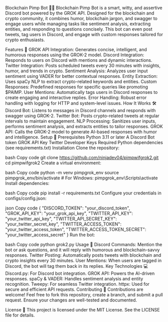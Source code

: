 Blockchain Pimp Bot 🤖💎
Blockchain Pimp Bot is a smart, witty, and assertive Discord bot powered by the GROK API. Designed for the blockchain and crypto community, it combines humor, blockchain jargon, and swagger to engage users while managing tasks like sentiment analysis, extracting entities, and responding to questions concisely. This bot can even post tweets, tag users in Discord, and engage with custom responses tailored for crypto enthusiasts.

Features 🌟
GROK API Integration: Generates concise, intelligent, and humorous responses using the GROK-2 model.
Discord Integration: Responds to users on Discord with mentions and dynamic interactions.
Twitter Integration: Posts scheduled tweets every 30 minutes with insights, humor, and trends in crypto.
Sentiment Analysis: Analyzes user input sentiment using VADER for better contextual responses.
Entity Extraction: Uses spaCy NLP to extract crypto-related keywords and entities.
Custom Responses: Predefined responses for specific queries like promoting $PAIMP.
User Mentions: Automatically tags users in Discord responses to create engaging and interactive replies.
Error Handling: Robust error handling with logging for HTTP and system-level issues.
How It Works 🛠️
Discord Bot: Listens to messages in Discord channels and responds with swagger using GROK-2.
Twitter Bot: Posts crypto-related tweets at regular intervals to maintain engagement.
NLP Processing: Sanitizes user inputs, performs sentiment analysis, and extracts entities to tailor responses.
GROK API: Calls the GROK-2 model to generate AI-based responses with humor and intelligence.
Setup 🧩
Prerequisites
Python 3.11 or later
A Discord Bot token
GROK API Key
Twitter Developer Keys
Required Python dependencies (see requirements.txt)
Installation
Clone the repository:

bash
Copy code
git clone https://github.com/ninjadev04/pimpwifgrok2.git
cd pimpwifgrok2
Create a virtual environment:

bash
Copy code
python -m venv pimpgrok_env
source pimpgrok_env/bin/activate  # For Windows: pimpgrok_env\Scripts\activate
Install dependencies:

bash
Copy code
pip install -r requirements.txt
Configure your credentials in configs/config.json:

json
Copy code
{
    "DISCORD_TOKEN": "your_discord_token",
    "GROK_API_KEY": "your_grok_api_key",
    "TWITTER_API_KEY": "your_twitter_api_key",
    "TWITTER_API_SECRET_KEY": "your_twitter_secret_key",
    "TWITTER_ACCESS_TOKEN": "your_twitter_access_token",
    "TWITTER_ACCESS_TOKEN_SECRET": "your_twitter_access_secret"
}
Run the bot:

bash
Copy code
python grok2.py
Usage 🚀
Discord Commands: Mention the bot or ask questions, and it will reply with humorous and blockchain-savvy responses.
Twitter Posting: Automatically posts tweets with blockchain and crypto insights every 30 minutes.
User Mentions: When users are tagged in Discord, the bot will tag them back in its replies.
Key Technologies 💻
Discord.py: For Discord bot integration.
GROK API: Powers the AI-driven responses.
spaCy & VADER: Handles sentiment analysis and entity recognition.
Tweepy: For seamless Twitter integration.
httpx: Used for secure and efficient API requests.
Contributing 🤝
Contributions are welcome! Feel free to fork this repository, create a branch, and submit a pull request. Ensure your changes are well-tested and documented.

License 📜
This project is licensed under the MIT License. See the LICENSE file for details.
